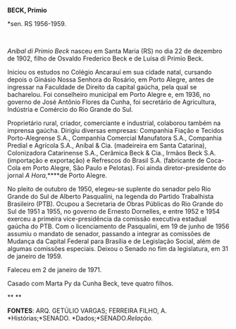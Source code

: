 **BECK, Primio**

\*sen. RS 1956-1959.

 

*Aníbal di Primio Beck* nasceu em Santa Maria (RS) no dia 22 de dezembro
de 1902, filho de Osvaldo Frederico Beck e de Luísa di Primio Beck.

Iniciou os estudos no Colégio Ancarauí em sua cidade natal, cursando
depois o Ginásio Nossa Senhora do Rosário, em Porto Alegre, antes de
ingressar na Faculdade de Direito da capital gaúcha, pela qual se
bacharelou. Foi conselheiro municipal em Porto Alegre e, em 1936, no
governo de José Antônio Flores da Cunha, foi secretário de Agricultura,
Indústria e Comércio do Rio Grande do Sul.

Proprietário rural, criador, comerciante e industrial, colaborou também
na imprensa gaúcha. Dirigiu diversas empresas: Companhia Fiação e
Tecidos Porto-Alegrense S.A., Companhia Comercial Manufatora S.A.,
Companhia Predial e Agrícola S.A., Aníbal & Cia. (madeireira em Santa
Catarina), Colonizadora Catarinense S.A., Cerâmica Beck & Cia., Irmãos
Beck S.A. (importação e exportação) e Refrescos do Brasil S.A.
(fabricante de Coca-Cola em Porto Alegre, São Paulo e Pelotas). Foi
ainda diretor-presidente do jornal *A Hora*,****de Porto Alegre.

No pleito de outubro de 1950, elegeu-se suplente do senador pelo Rio
Grande do Sul de Alberto Pasqualini, na legenda do Partido Trabalhista
Brasileiro (PTB). Ocupou a Secretaria de Obras Públicas do Rio Grande do
Sul de 1951 a 1955, no governo de Ernesto Dornelles, e entre 1952 e 1954
exerceu a primeira vice-presidência da comissão executiva estadual
gaúcha do PTB. Com o licenciamento de Pasqualini, em 19 de junho de 1956
assumiu o mandato de senador, passando a integrar as comissões de
Mudança da Capital Federal para Brasília e de Legislação Social, além de
algumas comissões especiais. Deixou o Senado no fim da legislatura, em
31 de janeiro de 1959.

Faleceu em 2 de janeiro de 1971.

Casado com Marta Py da Cunha Beck, teve quatro filhos.

** **

**FONTES**: ARQ. GETÚLIO VARGAS; FERREIRA FILHO, A. *Histórias;*SENADO.
*Dados;*SENADO.*Relação.*

 
